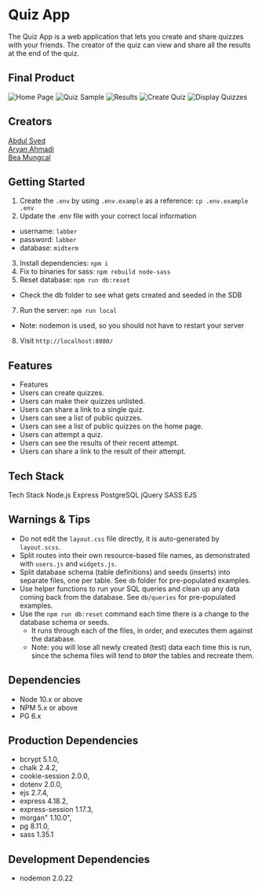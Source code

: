 
﻿
# Quiz App

The Quiz App is a web application that lets you create and share quizzes with your friends. The creator of the quiz can view and share all the results at the end of the quiz.

## Final Product

![Home Page](https://github.com/syabdulr/midterm/blob/master/public/media/BeeQuizz-Screenshots/bee-homepage.PNG?raw=true "Home Page")
![Quiz Sample](https://github.com/syabdulr/midterm/blob/master/public/media/BeeQuizz-Screenshots/quiz-final.png?raw=true "Quiz Sample")
![Results](https://github.com/syabdulr/midterm/blob/master/public/media/BeeQuizz-Screenshots/result-page.PNG?raw=true "Results")
![Create Quiz](https://github.com/syabdulr/midterm/blob/master/public/media/BeeQuizz-Screenshots/create-quiz.PNG?raw=true "Create Quiz")
![Display Quizzes](https://github.com/syabdulr/midterm/blob/master/public/media/BeeQuizz-Screenshots/Display-quizzes.PNG?raw=true "Display Quizzes")



## Creators

[Abdul Syed](https://github.com/syabdulr)  
[Aryan Ahmadi](https://github.com/arianah75)  
[Bea Mungcal ](https://github.com/segvndo)

## Getting Started

1. Create the `.env` by using `.env.example` as a reference: `cp .env.example .env`
2. Update the .env file with your correct local information 
  - username: `labber` 
  - password: `labber` 
  - database: `midterm`
3. Install dependencies: `npm i`
4. Fix to binaries for sass: `npm rebuild node-sass`
5. Reset database: `npm run db:reset`
  - Check the db folder to see what gets created and seeded in the SDB
7. Run the server: `npm run local`
  - Note: nodemon is used, so you should not have to restart your server
8. Visit `http://localhost:8080/`

## Features

- Features
- Users can create quizzes.
- Users can make their quizzes unlisted.
- Users can share a link to a single quiz.
- Users can see a list of public quizzes.
- Users can see a list of public quizzes on the home page.
- Users can attempt a quiz.
- Users can see the results of their recent attempt.
- Users can share a link to the result of their attempt.

## Tech Stack

Tech Stack
Node.js
Express
PostgreSQL
jQuery
SASS
EJS


## Warnings & Tips

- Do not edit the `layout.css` file directly, it is auto-generated by `layout.scss`.
- Split routes into their own resource-based file names, as demonstrated with `users.js` and `widgets.js`.
- Split database schema (table definitions) and seeds (inserts) into separate files, one per table. See `db` folder for pre-populated examples. 
- Use helper functions to run your SQL queries and clean up any data coming back from the database. See `db/queries` for pre-populated examples.
- Use the `npm run db:reset` command each time there is a change to the database schema or seeds. 
  - It runs through each of the files, in order, and executes them against the database. 
  - Note: you will lose all newly created (test) data each time this is run, since the schema files will tend to `DROP` the tables and recreate them.

## Dependencies

- Node 10.x or above
- NPM 5.x or above
- PG 6.x

## Production Dependencies

- bcrypt          5.1.0,
- chalk           2.4.2,
- cookie-session  2.0.0,
- dotenv          2.0.0,
- ejs             2.7.4,
- express         4.18.2,
- express-session 1.17.3,
- morgan"         1.10.0",
- pg              8.11.0,
- sass            1.35.1

## Development Dependencies

- nodemon         2.0.22

